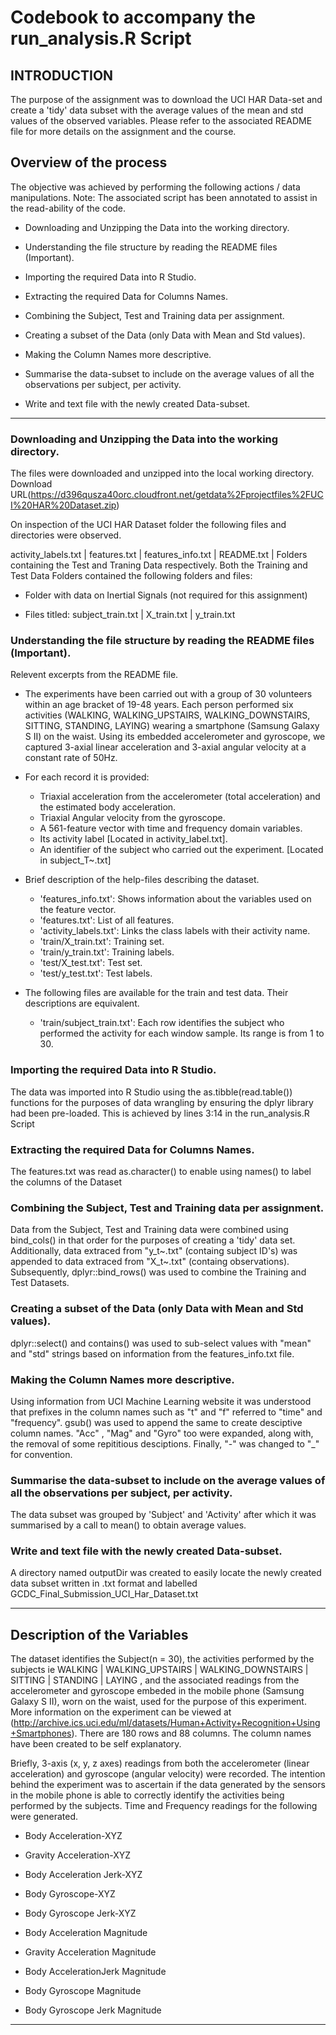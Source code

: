 # Codebook to accompany the run_analysis.R Script

## INTRODUCTION

The purpose of the assignment was to download the UCI HAR Data-set and create a 'tidy' data subset with the average values of the mean and std values of the observed variables. Please refer to the associated README file for more details on the assignment and the course.

## Overview of the process

The objective was achieved by performing the following actions / data manipulations.
Note: The associated script has been annotated to assist in the read-ability of the code.

* Downloading and Unzipping the Data into the working directory.

* Understanding the file structure by reading the README files (Important).

* Importing the required Data into R Studio.

* Extracting the required Data for Columns Names.

* Combining the Subject, Test and Training data per assignment.

* Creating a subset of the Data (only Data with Mean and Std values).

* Making the Column Names more descriptive.

* Summarise the data-subset to include on the average values of all the observations per subject, per activity.

* Write and text file with the newly created Data-subset.

***

### Downloading and Unzipping the Data into the working directory.

The files were downloaded and unzipped into the local working directory.
Download URL(https://d396qusza40orc.cloudfront.net/getdata%2Fprojectfiles%2FUCI%20HAR%20Dataset.zip)

On inspection of the UCI HAR Dataset folder the following files and directories were observed.

activity_labels.txt | features.txt | features_info.txt | README.txt | Folders containing the Test and Traning Data respectively. Both the Training and Test Data Folders contained the following folders and files:

* Folder with data on Inertial Signals (not required for this assignment)

* Files titled: subject_train.txt | X_train.txt | y_train.txt

### Understanding the file structure by reading the README files (Important).

Relevent excerpts from the README file.

* The experiments have been carried out with a group of 30 volunteers within an age bracket of 19-48 years. Each person performed six activities (WALKING, WALKING_UPSTAIRS, WALKING_DOWNSTAIRS, SITTING, STANDING, LAYING) wearing a smartphone (Samsung Galaxy S II) on the waist. Using its embedded accelerometer and gyroscope, we captured 3-axial linear acceleration and 3-axial angular velocity at a constant rate of 50Hz.

* For each record it is provided:
    + Triaxial acceleration from the accelerometer (total acceleration) and the estimated body acceleration.
    + Triaxial Angular velocity from the gyroscope.
    + A 561-feature vector with time and frequency domain variables. 
    + Its activity label [Located in activity_label.txt].
    + An identifier of the subject who carried out the experiment. [Located in subject_T~.txt]

* Brief description of the help-files describing the dataset.
    + 'features_info.txt': Shows information about the variables used on the feature vector.
    + 'features.txt': List of all features.
    + 'activity_labels.txt': Links the class labels with their activity name.
    + 'train/X_train.txt': Training set.
    + 'train/y_train.txt': Training labels.
    + 'test/X_test.txt': Test set.
    + 'test/y_test.txt': Test labels.

* The following files are available for the train and test data. Their descriptions are equivalent.
    + 'train/subject_train.txt': Each row identifies the subject who performed the activity for each window sample. Its range is from 1 to 30. 

### Importing the required Data into R Studio.
The data was imported into R Studio using the as.tibble(read.table()) functions for the purposes of data wrangling by ensuring the dplyr library had been pre-loaded. This is achieved by lines 3:14 in the run_analysis.R Script

### Extracting the required Data for Columns Names.
The features.txt was read as.character() to enable using names() to label the columns of the Dataset

### Combining the Subject, Test and Training data per assignment.
Data from the Subject, Test and Training data were combined using bind_cols() in that order for the purposes of creating a 'tidy' data set. Additionally, data extraced from "y_t~.txt" (containg subject ID's) was appended to data extraced from "X_t~.txt" (containg observations). Subsequently, dplyr::bind_rows() was used to combine the Training and Test Datasets.

### Creating a subset of the Data (only Data with Mean and Std values).
dplyr::select() and contains() was used to sub-select values with "mean" and "std" strings based on information from the features_info.txt file.

### Making the Column Names more descriptive.
Using information from UCI Machine Learning website it was understood that prefixes in the column names such as "t" and "f" referred to "time" and "frequency". gsub() was used to append the same to create desciptive column names. "Acc" , "Mag" and "Gyro" too were expanded, along with, the removal of some repititious desciptions. Finally, "-" was changed to "_" for convention.

### Summarise the data-subset to include on the average values of all the observations per subject, per activity.
The data subset was grouped by 'Subject' and 'Activity' after which it was summarised by a call to mean() to obtain average values.

### Write and text file with the newly created Data-subset.
A directory named outputDir was created to easily locate the newly created data subset written in .txt format and labelled GCDC_Final_Submission_UCI_Har_Dataset.txt

***

## Description of the Variables
The dataset identifies the Subject(n = 30), the activities performed by the subjects ie WALKING | WALKING_UPSTAIRS | WALKING_DOWNSTAIRS | SITTING | STANDING | LAYING , and the associated readings from the accelerometer and gyroscope embeded in the mobile phone (Samsung Galaxy S II), worn on the waist, used for the purpose of this experiment. More information on the experiment can be viewed at (http://archive.ics.uci.edu/ml/datasets/Human+Activity+Recognition+Using+Smartphones). There are 180 rows and 88 columns. The column names have been created to be self explanatory.

Briefly, 3-axis (x, y, z axes) readings from both the accelerometer (linear acceleration) and gyroscope (angular velocity) were recorded. The intention behind the experiment was to ascertain if the data generated by the sensors in the mobile phone is able to correctly identify the activities being performed by the subjects. Time and Frequency readings for the following were generated.

* Body Acceleration-XYZ

* Gravity Acceleration-XYZ

* Body Acceleration Jerk-XYZ

* Body Gyroscope-XYZ

* Body Gyroscope Jerk-XYZ

* Body Acceleration Magnitude

* Gravity Acceleration Magnitude

* Body AccelerationJerk Magnitude

* Body Gyroscope Magnitude

* Body Gyroscope Jerk Magnitude

***



